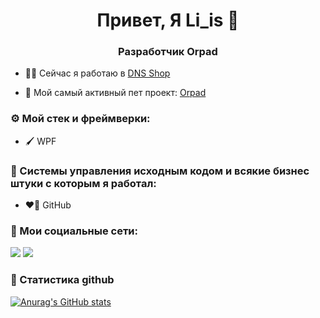 <h1 align="center">Привет, Я Li_is 🦊</h1>
<h3 align="center">Разработчик Orpad </h3>

- 🧑‍💻 Сейчас я работаю в [DNS Shop](https://www.dns-shop.ru/)

- 🎨 Мой самый активный пет проект: [Orpad](https://www.microsoft.com/store/apps/9N1JLXJ38RC7)

### ⚙️ Мой стек и фреймверки:
- 🖌️ WPF

### 🦄 Системы управления исходным кодом и всякие бизнес штуки с которым я работал:
- ❤️‍🔥 GitHub

### 🦊 Мои социальные сети:

<a href="https://vk.com/li_is17" target="_blank"><img src="https://img.shields.io/badge/VK-0077FF?style=for-the-badge&logo=VK&logoColor=fff"/></a>
<a href="https://t.me/li_is" target="_blank"><img src="https://img.shields.io/badge/Telegram-26A5E4?style=for-the-badge&logo=Telegram&logoColor=fff"/></a>

### 💭 Статистика github

[![Anurag's GitHub stats](https://github-readme-stats.vercel.app/api?username=liis17)](https://github.com/anuraghazra/github-readme-stats)

